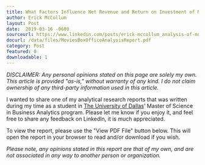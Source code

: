 ```yaml
---
title: What Factors Influence Net Revenue and Return on Investment of Movies at the Box Office?
author: Erick McCollum
layout: Post
date:  2019-03-16 -0600
sourceurl: https://www.linkedin.com/posts/erick-mccollum_analysis-of-movie-performance-at-the-box-activity-6551266040465154048-Yf4D
docurl: /data/files/MoviesBoxOfficeAnalysisReport.pdf
category: Post
featured: 0
downloadable: 1
---
```


*DISCLAIMER: Any personal opinions stated on this page are solely my own. This article is provided "as-is," without warranty of any kind. I do not claim ownership of any third-party information used in this article.*

I wanted to share one of my analytical research reports that was written during my time as a student in [The University of Dallas](https://udallas.edu/)' Master of Science in Business Analytics program. Please let me know if you enjoy it, and feel free to share any feedback on LinkedIn, it is much appreciated.

To view the report, please use the "View PDF File" button below. This will open the report in your browser to read and/or download if you wish.

*Please note, any opinions stated in this report are that of my own, and are not associated in any way to another person or organization.*